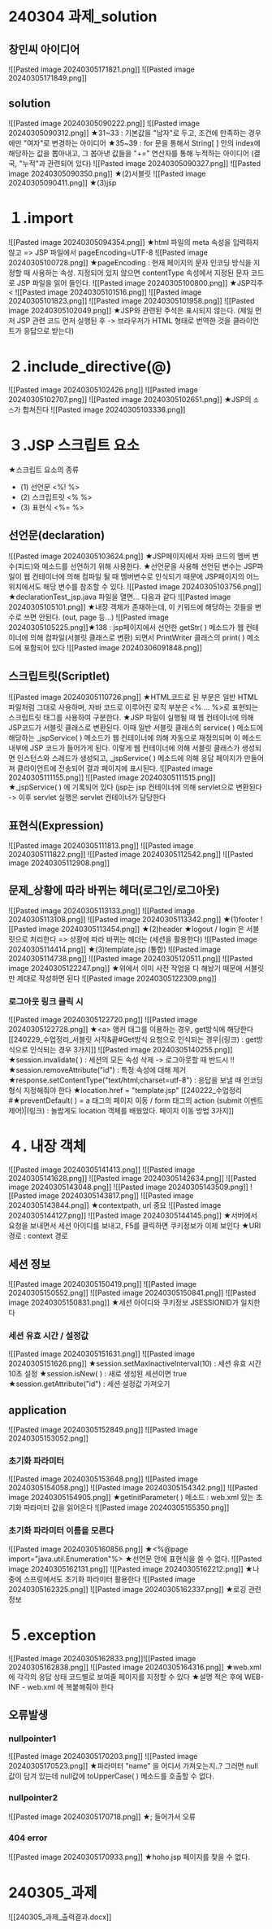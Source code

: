 # 240304 과제_solution
## 창민씨 아이디어
![[Pasted image 20240305171821.png]]
![[Pasted image 20240305171849.png]]

## solution
![[Pasted image 20240305090222.png]]
![[Pasted image 20240305090312.png]]
★31~33 : 기본값을 "남자"로 두고, 조건에 만족하는 경우에만 "여자"로 변경하는 아이디어
★35~39 : for 문을 통해서 String\[ ] 안의 index에 해당하는 값을 뽑아내고, 그 봅아낸 값들을 "+=" 연산자를 통해 누적하는 아이디어 (결국, "누적"과 관련되어 있다)
![[Pasted image 20240305090327.png]]
![[Pasted image 20240305090350.png]]
★(2)서블릿
![[Pasted image 20240305090411.png]]
★(3)jsp


# １.import
![[Pasted image 20240305094354.png]]
★html 파일의 meta 속성을 입력하지 않고 => JSP 파일에서 pageEncoding=UTF-8
![[Pasted image 20240305100728.png]]
★pageEncoding : 현재 페이지의 문자 인코딩 방식을 지정할 때 사용하는 속성. 지정되어 있지 않으면 contentType 속성에서 지정된 문자 코드로 JSP 파일을 읽어 들인다.
![[Pasted image 20240305100800.png]]
★JSP각주 <
![[Pasted image 20240305101516.png]]
![[Pasted image 20240305101823.png]]
![[Pasted image 20240305101958.png]]
![[Pasted image 20240305102049.png]]
★JSP와 관련된 주석은 표시되지 않는다. (제일 먼저 JSP 관련 코드 먼저 실행된 후 -> 브라우저가 HTML 형태로 번역한 것을 클라이언트가 응답으로 받는다)




# ２.include_directive(@)
![[Pasted image 20240305102426.png]]
![[Pasted image 20240305102707.png]]
![[Pasted image 20240305102651.png]]
★JSP의 `소스`가 합쳐진다
![[Pasted image 20240305103336.png]]



# ３.JSP 스크립트 요소
★스크립트 요소의 종류
- (1) 선언문 <%!    %>
- (2) 스크립트릿 <%    %>
- (3) 표현식 <%=    %>
## 선언문(declaration)
![[Pasted image 20240305103624.png]]
★JSP페이지에서 자바 코드의 멤버 변수(피드)와 메소드를 선언하기 위해 사용한다.
★선언문을 사용해 선언된 변수는 JSP파일이 웹 컨테이너에 의해 컴파일 될 때 멤버변수로 인식되기 때문에 JSP페이지의 어느 위치에서도 해당 변수를 참조할 수 있다.
![[Pasted image 20240305103756.png]]
★declarationTest_jsp.java 파일을 열면... 다음과 같다
![[Pasted image 20240305105101.png]]
★내장 객체가 존재하는데, 이 키워드에 해당하는 것들을 변수로 쓰면 안된다. (out, page 등...)
![[Pasted image 20240305105225.png]]★138 : jsp페이지에서 선언한 getStr( ) 메소드가 웹 컨테이너에 의해 컴파일(서블릿 클래스로 변환) 되면서 PrintWriter 클래스의 print( ) 메소드에 포함되어 있다
![[Pasted image 20240306091848.png]]



## 스크립트릿(Scriptlet)
![[Pasted image 20240305110726.png]]
★HTML코드로 된 부분은 일반 HTML 파일처럼 그대로 사용하며, 자바 코드로 이루어진 로직 부분은 <% ... %>로 표현되는 스크립트릿 태그를 사용하여 구분한다.
★JSP 파일이 실행될 때 웹 컨테이너에 의해 JSP코드가 서블릿 클래스로 변환된다. 이때 일반 서블릿 클래스의 service( ) 메소드에 해당하는 \_jspService( ) 메소드가 웹 컨테이너에 의해 자동으로 재정의되며 이 메소드 내부에 JSP 코드가 들어가게 된다. 이렇게 웹 컨테이너에 의해 서블릿 클래스가 생성되면 인스턴스와 스레드가 생성되고, \_jspService( ) 메소드에 의해 응답 페이지가 만들어져 클라이언트에 전송되어 결과 페이지에 표시된다.
![[Pasted image 20240305111155.png]]
![[Pasted image 20240305111515.png]]
★_jspService( ) 에 기록되어 있다 (jsp는 jsp 컨테이너에 의해 servlet으로 변환된다 -> 이후 servlet 실행은 servlet 컨테이너가 담당한다



## 표현식(Expression)
![[Pasted image 20240305111813.png]]
![[Pasted image 20240305111822.png]]
![[Pasted image 20240305112542.png]]
![[Pasted image 20240305112908.png]]



## 문제_상황에 따라 바뀌는 헤더(로그인/로그아웃)
![[Pasted image 20240305113133.png]]
![[Pasted image 20240305113108.png]]
![[Pasted image 20240305113342.png]]
★(1)footer
![[Pasted image 20240305113454.png]]
★(2)header
★logout / login 은 서블릿으로 처리한다 => 상황에 따라 바뀌는 헤더는 (세션을 활용한다)
![[Pasted image 20240305114414.png]]
★(3)template.jsp (통합)
![[Pasted image 20240305114738.png]]
![[Pasted image 20240305120511.png]]
![[Pasted image 20240305122247.png]]
★위에서 이미 사전 작업을 다 해놨기 때문에 서블릿만 제대로 작성하면 된다
![[Pasted image 20240305122309.png]]

### 로그아웃 링크 클릭 시
![[Pasted image 20240305122720.png]]
![[Pasted image 20240305122728.png]]
★\<a> 앵커 태그를 이용하는 경우, get방식에 해당한다 [[240229_수업정리_서블릿 시작&끝#Get방식 요청으로 인식되는 경우|(링크) : get방식으로 인식되는 경우 3가지]]
![[Pasted image 20240305140255.png]]
★session.invalidate( ) : 세션의 모든 속성 삭제 -> 로그아웃할 때 반드시 !!
★session.removeAttribute("id") : 특정 속성에 대해 제거
★response.setContentType("text/html;charset=utf-8") : 응답을 보낼 때 인코딩 형식 지정해줘야 한다
★location.href = "template.jsp" [[240222_수업정리#★preventDefault( ) = a 태그의 페이지 이동 / form 태그의 action (submit 이벤트 제어)|(링크) : 놀랍게도 location 객체를 배웠었다. 페이지 이동 방법 3가지]]




# ４. 내장 객체
![[Pasted image 20240305141413.png]]
![[Pasted image 20240305141628.png]]
![[Pasted image 20240305142634.png]]
![[Pasted image 20240305143048.png]]
![[Pasted image 20240305143509.png]]
![[Pasted image 20240305143817.png]]
![[Pasted image 20240305143844.png]]
★contextpath, url 중요
![[Pasted image 20240305144127.png]]
![[Pasted image 20240305144145.png]]
★서버에서 요청을 보내면서 세션 아이디를 보내고, F5를 클릭하면 쿠키정보가 이제 보인다
★URI 경로 : context 경로


## 세션 정보
![[Pasted image 20240305150419.png]]
![[Pasted image 20240305150552.png]]
![[Pasted image 20240305150841.png]]
![[Pasted image 20240305150831.png]]
★세션 아이디와 쿠키정보 JSESSIONID가 일치한다


### 세션 유효 시간 / 설정값
![[Pasted image 20240305151631.png]]
![[Pasted image 20240305151626.png]]
★session.setMaxInactiveInterval(10) : 세션 유효 시간 10초 설정
★session.isNew( ) : 새로 생성된 세션이면 true
★session.getAttribute("id") : 세션 설정값 가져오기



## application
![[Pasted image 20240305152849.png]]
![[Pasted image 20240305153052.png]]

### 초기화 파라미터
![[Pasted image 20240305153648.png]]
![[Pasted image 20240305154058.png]]
![[Pasted image 20240305154342.png]]
![[Pasted image 20240305154905.png]]
★getInitParameter( ) 메소드 : web.xml 있는 초기화 파라미터 값을 읽어온다
![[Pasted image 20240305155350.png]]

### 초기화 파라미터 이름을 모른다
![[Pasted image 20240305160856.png]]
★\<%@page import="java.util.Enumeration"%>
★선언문 안에 표현식을 쓸 수 없다.
![[Pasted image 20240305162131.png]]
![[Pasted image 20240305162212.png]]
★나중에 스프링에서도 초기화 파라미터 활용한다
![[Pasted image 20240305162325.png]]
![[Pasted image 20240305162337.png]]
★로깅 관련 정보



# ５.exception
![[Pasted image 20240305162833.png]]![[Pasted image 20240305162838.png]]
![[Pasted image 20240305164316.png]]
★web.xml에 각각의 응답 상태 코드별로 보여줄 페이지를 지정할 수 있다
★설명 적은 후에 WEB-INF - web.xml 에 복붙해줘야 한다


## 오류발생
### nullpointer1
![[Pasted image 20240305170203.png]]
![[Pasted image 20240305170523.png]]
★파라미터 "name" 을 어디서 가져오는지..? 그러면 null 값이 담겨 있는데 null값에 toUpperCase( ) 메소드를 호출할 수 없다.

### nullpointer2
![[Pasted image 20240305170718.png]]
★; 들어가서 오류

### 404 error
![[Pasted image 20240305170933.png]]
★hoho.jsp 페이지를 찾을 수 없다.




# 240305_과제
![[240305_과제_출력결과.docx]]

